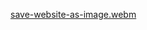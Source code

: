 [save-website-as-image.webm](https://github.com/user-attachments/assets/7f0d510b-bbb4-496a-820d-f76a44f7c808)
